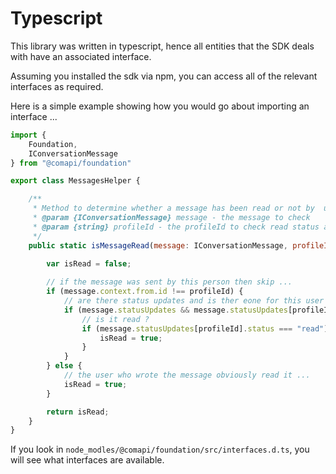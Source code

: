 # Typescript

This library was written in typescript, hence all entities that the SDK deals with have an associated interface.

Assuming you installed the sdk via npm, you can access all of the relevant interfaces as required.

Here is a simple example showing how you would go about importing an interface ... 

```javascript
import { 
    Foundation,
    IConversationMessage
} from "@comapi/foundation"

export class MessagesHelper {

    /**
     * Method to determine whether a message has been read or not by  user
     * @param {IConversationMessage} message - the message to check
     * @param {string} profileId - the profileId to check read status against 
     */
    public static isMessageRead(message: IConversationMessage, profileId: string):boolean {
    
        var isRead = false;

        // if the message was sent by this person then skip ...
        if (message.context.from.id !== profileId) {
            // are there status updates and is ther eone for this user
            if (message.statusUpdates && message.statusUpdates[profileId]) {
                // is it read ?
                if (message.statusUpdates[profileId].status === "read") {
                    isRead = true;
                }
            }
        } else {
            // the user who wrote the message obviously read it ...
            isRead = true;
        }

        return isRead;    
    }
}
```

If you look in `node_modles/@comapi/foundation/src/interfaces.d.ts`, you will see what interfaces are available.

